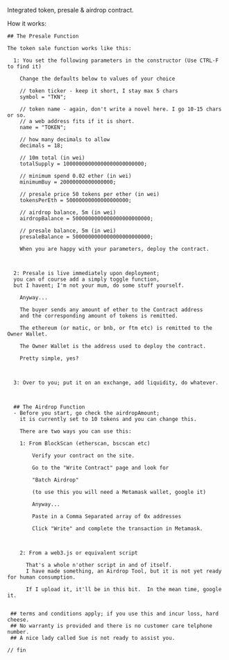 Integrated token, presale & airdrop contract.

How it works:

    ## The Presale Function

    The token sale function works like this:

      1: You set the following parameters in the constructor (Use CTRL-F to find it)
      
        Change the defaults below to values of your choice

        // token ticker - keep it short, I stay max 5 chars
        symbol = "TKN"; 

        // token name - again, don't write a novel here. I go 10-15 chars or so.
        // a web address fits if it is short.
        name = "TOKEN"; 

        // how many decimals to allow
        decimals = 18; 

        // 10m total (in wei)
        totalSupply = 10000000000000000000000000; 

        // minimum spend 0.02 ether (in wei)
        minimumBuy = 20000000000000000; 

        // presale price 50 tokens per ether (in wei)
        tokensPerEth = 50000000000000000000; 

        // airdrop balance, 5m (in wei)
        airdropBalance = 5000000000000000000000000; 

        // presale balance, 5m (in wei)
        presaleBalance = 5000000000000000000000000; 

        When you are happy with your parameters, deploy the contract.



      2: Presale is live immediately upon deployment; 
      you can of course add a simply toggle function, 
      but I havent; I'm not your mum, do some stuff yourself.

        Anyway...

        The buyer sends any amount of ether to the Contract address
        and the corresponding amount of tokens is remitted.
        
        The ethereum (or matic, or bnb, or ftm etc) is remitted to the Owner Wallet.
        
        The Owner Wallet is the address used to deploy the contract.

        Pretty simple, yes?



      3: Over to you; put it on an exchange, add liquidity, do whatever.



      ## The Airdrop Function
      - Before you start, go check the airdropAmount; 
        it is currently set to 10 tokens and you can change this.

        There are two ways you can use this:

        1: From BlockScan (etherscan, bscscan etc)

            Verify your contract on the site.

            Go to the "Write Contract" page and look for

            "Batch Airdrop"

            (to use this you will need a Metamask wallet, google it)

            Anyway...

            Paste in a Comma Separated array of 0x addresses

            Click "Write" and complete the transaction in Metamask.



        2: From a web3.js or equivalent script
        
          That's a whole n'other script in and of itself. 
          I have made something, an Airdrop Tool, but it is not yet ready for human consumption.
          
          If I upload it, it'll be in this bit.  In the mean time, google it.
        
        
     ## terms and conditions apply; if you use this and incur loss, hard cheese.  
     ## No warranty is provided and there is no customer care telphone number.
     ## A nice lady called Sue is not ready to assist you.
   
    // fin
